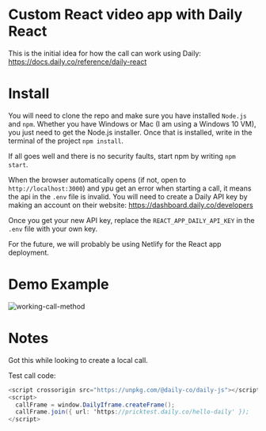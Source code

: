 # Custom React video app with Daily React

This is the initial idea for how the call can work using Daily:
https://docs.daily.co/reference/daily-react

# Install
You will need to clone the repo and make sure you have installed `Node.js` and `npm`.
Whether you have Windows or Mac (I am using a Windows 10 VM), you just need to get the Node.js installer.
Once that is installed, write in the terminal of the project `npm install`.

If all goes well and there is no security faults, start npm by writing `npm start`.

When the browser automatically opens (if not, open to `http://localhost:3000`) and ypu get an error when starting a call, it means the api in the `.env` file is invalid. You will need to create a Daily API key by making an account on their website:
https://dashboard.daily.co/developers

Once you get your new API key, replace the `REACT_APP_DAILY_API_KEY` in the `.env` file with your own key.

For the future, we will probably be using Netlify for the React app deployment.

# Demo Example

![working-call-method](https://github.com/WebTutoringProject/video-chat-test/assets/58316986/ef43ec0d-1e8e-4030-9dd4-00c67990411d)

# Notes

Got this while looking to create a local call.

Test call code:
```cs
<script crossorigin src="https://unpkg.com/@daily-co/daily-js"></script>
<script>
  callFrame = window.DailyIframe.createFrame();
  callFrame.join({ url: 'https://pricktest.daily.co/hello-daily' });
</script>
```
